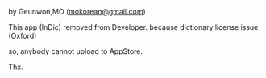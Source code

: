 by Geunwon,MO (mokorean@gmail.com)

This app (InDic) removed from Developer.
because dictionary license issue (Oxford)

so, anybody cannot upload to AppStore.

Thx.
